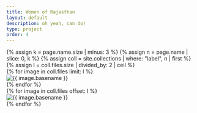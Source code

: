 ```yaml
---
title: Women of Rajasthan
layout: default
description: oh yeah, can do!
type: project
order: 4
---
```


<div class="section main">
	<div class="container">
		<div class="row">
			{% assign k = page.name.size | minus: 3 %}
			{% assign n = page.name | slice: 0, k %}
			{% assign coll = site.collections | where: "label", n | first %}
			{% assign l = coll.files.size | divided_by: 2 | ceil %}
			<div class="one-half column">
				{% for image in coll.files limit: l %}
				<article class="thumb">
					<img class="lozad u-max-full-width" data-src="{{ '/' | append: coll.label | append: '/' | append: image.name }}" alt="{{ image.basename }}" />
				</article>
				{% endfor %}
			</div>
			<div class="one-half column">
				{% for image in coll.files offset: l %}
				<article class="thumb">
					<img class="lozad u-max-full-width" data-src="{{ '/' | append: coll.label | append: '/' | append: image.name }}" alt="{{ image.basename }}" />
				</article>
				{% endfor %}
			</div>
		</div>
	</div>
</div>
<div id="Fullscreen">
	<img src="" alt="" />
</div>